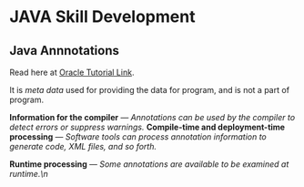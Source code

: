 # JAVA Skill Development

## Java Annnotations

Read here at [Oracle Tutorial Link](https://docs.oracle.com/javase/tutorial/java/annotations/).

It is *meta data* used for providing the data for program, and is not a part of program.

**Information for the compiler** — *Annotations can be used by the compiler to detect errors or suppress warnings.*
**Compile-time and deployment-time processing** — *Software tools can process annotation information to generate code, XML files, and so forth.*

**Runtime processing** — *Some annotations are available to be examined at runtime.\n*

